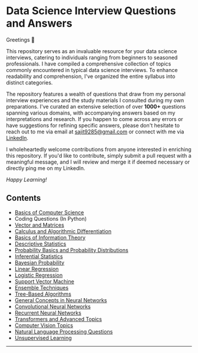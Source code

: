 # Data Science Interview Questions and Answers

Greetings :wave:

This repository serves as an invaluable resource for your data science interviews, catering to individuals ranging from beginners to seasoned professionals. I have compiled a comprehensive collection of topics commonly encountered in typical data science interviews. To enhance readability and comprehension, I've organized the entire syllabus into distinct categories.

The repository features a wealth of questions that draw from my personal interview experiences and the study materials I consulted during my own preparations. I've curated an extensive selection of over <b>1000+</b> questions spanning various domains, with accompanying answers based on my interpretations and research. If you happen to come across any errors or have suggestions for refining specific answers, please don't hesitate to reach out to me via email at sajit9285@gmail.com or connect with me via <a href="https://www.linkedin.com/in/sajit9285/">LinkedIn</a>.

I wholeheartedly welcome contributions from anyone interested in enriching this repository. If you'd like to contribute, simply submit a pull request with a meaningful message, and I will review and merge it if deemed necessary or directly ping me on my LinkedIn.

*Happy Learning!*

Contents
---

- [Basics of Computer Science](https://github.com/ajitsingh98/Data-Science-Interview-Questions/blob/main/computer_science_questions.md)
- Coding Questions (In Python)
- [Vector and Matrices](https://github.com/ajitsingh98/Data-Science-Interview-Questions/blob/main/vectors_and_matrices.md)
- [Calculus and Algorithmic Differentiation](https://github.com/ajitsingh98/Data-Science-Interview-Questions/blob/main/calculus_and_algorithmic_differentiation.md)
- [Basics of Information Theory](https://github.com/ajitsingh98/Data-Science-Interview-Questions/blob/main/information_theory.md)
- [Descriptive Statistics](https://github.com/ajitsingh98/Data-Science-Interview-Questions/blob/main/descriptive_statistics.md)
- [Probability Basics and Probability Distributions](https://github.com/ajitsingh98/Data-Science-Interview-Questions/blob/main/probability_basics_and_probability_distributions.md)
- [Inferential Statistics](https://github.com/ajitsingh98/Data-Science-Interview-Questions/blob/main/inferential_statistics.md)
- [Bayesian Probability](https://github.com/ajitsingh98/Data-Science-Interview-Questions/blob/main/bayesian_probability.md)
- [Linear Regression](https://github.com/ajitsingh98/Data-Science-Interview-Questions/blob/main/linear_regression.md)
- [Logistic Regression](https://github.com/ajitsingh98/Data-Science-Interview-Questions/blob/main/logistic_regression_questions.md)
- [Support Vector Machine](https://github.com/ajitsingh98/Data-Science-Interview-Questions/blob/main/support_vector_machines.md)
- [Ensemble Techniques](https://github.com/ajitsingh98/Data-Science-Interview-Questions/blob/main/ensemble_techniques.md)
- [Tree-Based Algorithms](https://github.com/ajitsingh98/Data-Science-Interview-Questions/blob/main/tree_based_algorithms.md)
- [General Concepts in Neural Networks](https://github.com/ajitsingh98/Data-Science-Interview-Questions/blob/main/general_concepts_in_neural_networks.md)
- [Convolutional Neural Networks](https://github.com/ajitsingh98/Data-Science-Interview-Questions/blob/main/convolution_neural_networks_questions.md)
- [Recurrent Neural Networks](https://github.com/ajitsingh98/Data-Science-Interview-Questions/blob/main/recurrent_neural_networks.md)
- [Transformers and Advanced Topics](https://github.com/ajitsingh98/Data-Science-Interview-Questions/blob/main/transformers_and_advanced_topics.md)
- [Computer Vision Topics](https://github.com/ajitsingh98/Data-Science-Interview-Questions/blob/main/computer_vision_topics.md)
- [Natural Language Processing Questions](https://github.com/ajitsingh98/Data-Science-Interview-Questions/blob/main/natural_language_processing_questions.md)
- [Unsupervised Learning](https://github.com/ajitsingh98/Data-Science-Interview-Questions/blob/main/unsupervised_learning.md)

---
